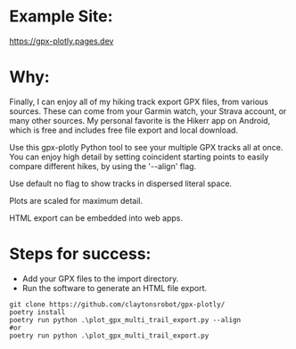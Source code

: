 # Example Site:
https://gpx-plotly.pages.dev

# Why:
Finally, I can enjoy all of my hiking track export GPX files, from various sources. These can come from your Garmin watch, your Strava account, or many other sources. My personal favorite is the Hikerr app on Android, which is free and includes free file export and local download.

Use this gpx-plotly Python tool to see your multiple GPX tracks all at once. You can enjoy high detail by setting coincident starting points to easily compare different hikes, by using the '--align' flag. 

Use default no flag to show tracks in dispersed literal space.

Plots are scaled for maximum detail.

HTML export can be embedded into web apps.

# Steps for success:
- Add your GPX files to the import directory.
- Run the software to generate an HTML file export.
```
git clone https://github.com/claytonsrobot/gpx-plotly/
poetry install
poetry run python .\plot_gpx_multi_trail_export.py --align
#or
poetry run python .\plot_gpx_multi_trail_export.py
```